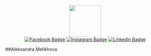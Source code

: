 <div id="header" align="center">
  <img src="https://media.giphy.com/media/xT8qBt3pdiCZrk3erS/giphy.gif" width="100"/>
  <div id="badges">
    <a href='https://www.facebook.com/alex.melihova'><img src="https://img.shields.io/badge/Facebook-blue?logo=facebook&logoColor=white&style=for-the-badge" alt="Facebook Badge"/></a>
    <a href='https://www.instagram.com/orm_viking/'><img src="https://img.shields.io/badge/Instagram-red?logo=instagram&logoColor=white&style=for-the-badge" alt="Instagram Badge"/></a>
    <a href='https://www.linkedin.com/in/ormviking/'><img src="https://img.shields.io/badge/LinkedIn-blue?logo=linkedin&logoColor=white&style=for-the-badge" alt="LinkedIn Badge"/></a>
  </div>
  <img src="https://komarev.com/ghpvc/?username=ormviking&style=flat-square&color=blue" alt=""/> 
</div>

##Aleksandra Melikhova


<!--
**ormviking/ormviking** is a ✨ _special_ ✨ repository because its `README.md` (this file) appears on your GitHub profile.

Here are some ideas to get you started:

- 🔭 I’m currently working on ...
- 🌱 I’m currently learning ...
- 👯 I’m looking to collaborate on ...
- 🤔 I’m looking for help with ...
- 💬 Ask me about ...
- 📫 How to reach me: ...
- 😄 Pronouns: ...
- ⚡ Fun fact: ...
-->

